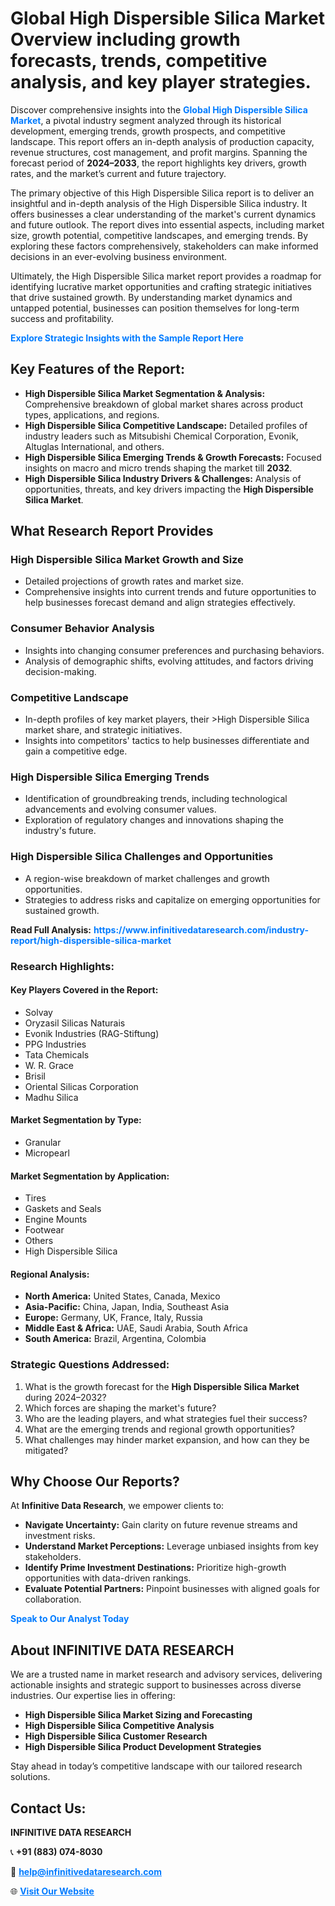 <h1>Global High Dispersible Silica Market Overview including growth forecasts, trends, competitive analysis, and key player strategies.</h1>
<p>
Discover comprehensive insights into the 
<a href="https://www.infinitivedataresearch.com/industry-report/high-dispersible-silica-market" rel="dofollow" style="color: #007BFF; text-decoration: none;"><strong>Global High Dispersible Silica Market</strong></a>, a pivotal industry segment analyzed through its historical development, emerging trends, growth prospects, and competitive landscape. This report offers an in-depth analysis of production capacity, revenue structures, cost management, and profit margins. Spanning the forecast period of <strong>2024–2033</strong>, the report highlights key drivers, growth rates, and the market’s current and future trajectory.
</p>
<p>
The primary objective of this High Dispersible Silica report is to deliver an insightful and in-depth analysis of the High Dispersible Silica industry. It offers businesses a clear understanding of the market's current dynamics and future outlook. The report dives into essential aspects, including market size, growth potential, competitive landscapes, and emerging trends. By exploring these factors comprehensively, stakeholders can make informed decisions in an ever-evolving business environment.
</p>
<p>
Ultimately, the High Dispersible Silica market report provides a roadmap for identifying lucrative market opportunities and crafting strategic initiatives that drive sustained growth. By understanding market dynamics and untapped potential, businesses can position themselves for long-term success and profitability.
</p>
<p>
<a href="https://www.infinitivedataresearch.com/request-sample/reportId=112238" style="color: #007BFF; text-decoration: none;"><strong>Explore Strategic Insights with the Sample Report Here</strong></a>
</p>

<h2>Key Features of the Report:</h2>
<ul>
<li><strong>High Dispersible Silica Market Segmentation & Analysis:</strong> Comprehensive breakdown of global market shares across product types, applications, and regions.</li>
<li><strong>High Dispersible Silica Competitive Landscape:</strong> Detailed profiles of industry leaders such as Mitsubishi Chemical Corporation, Evonik, Altuglas International, and others.</li>
<li><strong>High Dispersible Silica Emerging Trends & Growth Forecasts:</strong> Focused insights on macro and micro trends shaping the market till <strong>2032</strong>.</li>
<li><strong>High Dispersible Silica Industry Drivers & Challenges:</strong> Analysis of opportunities, threats, and key drivers impacting the <strong>High Dispersible Silica Market</strong>.</li>
</ul>

<h2>What Research Report Provides</h2>
<h3>High Dispersible Silica Market Growth and Size</h3>
<ul>
<li>Detailed projections of growth rates and market size.</li>
<li>Comprehensive insights into current trends and future opportunities to help businesses forecast demand and align strategies effectively.</li>
</ul>

<h3>Consumer Behavior Analysis</h3>
<ul>
<li>Insights into changing consumer preferences and purchasing behaviors.</li>
<li>Analysis of demographic shifts, evolving attitudes, and factors driving decision-making.</li>
</ul>

<h3>Competitive Landscape</h3>
<ul>
<li>In-depth profiles of key market players, their >High Dispersible Silica market share, and strategic initiatives.</li>
<li>Insights into competitors' tactics to help businesses differentiate and gain a competitive edge.</li>
</ul>

<h3>High Dispersible Silica Emerging Trends</h3>
<ul>
<li>Identification of groundbreaking trends, including technological advancements and evolving consumer values.</li>
<li>Exploration of regulatory changes and innovations shaping the industry's future.</li>
</ul>

<h3>High Dispersible Silica Challenges and Opportunities</h3>
<ul>
<li>A region-wise breakdown of market challenges and growth opportunities.</li>
<li>Strategies to address risks and capitalize on emerging opportunities for sustained growth.</li>
</ul>
<p><strong>Read Full Analysis:</strong> <a href="https://www.infinitivedataresearch.com/industry-report/high-dispersible-silica-market" rel="dofollow" style="color: #007BFF; text-decoration: none;"><strong>https://www.infinitivedataresearch.com/industry-report/high-dispersible-silica-market</strong></a></p>
<h3>Research Highlights:</h3>
<h4>Key Players Covered in the Report:</h4>
<ul><li>Solvay</li><li>Oryzasil Silicas Naturais</li><li>Evonik Industries (RAG-Stiftung)</li><li>PPG Industries</li><li>Tata Chemicals</li><li>W. R. Grace</li><li>Brisil</li><li>Oriental Silicas Corporation</li><li>Madhu Silica</li></ul>
<h4>Market Segmentation by Type:</h4>
<ul><li>Granular</li><li>Micropearl</li></ul>
<h4>Market Segmentation by Application:</h4>
<ul><li>Tires</li><li>Gaskets and Seals</li><li>Engine Mounts</li><li>Footwear</li><li>Others</li><li>High Dispersible Silica</li></ul>

<h4>Regional Analysis:</h4>
<ul>
<li><strong>North America:</strong> United States, Canada, Mexico</li>
<li><strong>Asia-Pacific:</strong> China, Japan, India, Southeast Asia</li>
<li><strong>Europe:</strong> Germany, UK, France, Italy, Russia</li>
<li><strong>Middle East & Africa:</strong> UAE, Saudi Arabia, South Africa</li>
<li><strong>South America:</strong> Brazil, Argentina, Colombia</li>
</ul>

<h3>Strategic Questions Addressed:</h3>
<ol>
<li>What is the growth forecast for the <strong>High Dispersible Silica Market</strong> during 2024–2032?</li>
<li>Which forces are shaping the market's future?</li>
<li>Who are the leading players, and what strategies fuel their success?</li>
<li>What are the emerging trends and regional growth opportunities?</li>
<li>What challenges may hinder market expansion, and how can they be mitigated?</li>
</ol>

<h2>Why Choose Our Reports?</h2>
<p>At <strong>Infinitive Data Research</strong>, we empower clients to:</p>
<ul>
<li><strong>Navigate Uncertainty:</strong> Gain clarity on future revenue streams and investment risks.</li>
<li><strong>Understand Market Perceptions:</strong> Leverage unbiased insights from key stakeholders.</li>
<li><strong>Identify Prime Investment Destinations:</strong> Prioritize high-growth opportunities with data-driven rankings.</li>
<li><strong>Evaluate Potential Partners:</strong> Pinpoint businesses with aligned goals for collaboration.</li>
</ul>
<p><a href="https://www.infinitivedataresearch.com/industry-report/high-dispersible-silica-market" rel="dofollow" style="color: #007BFF; text-decoration: none;"><strong>Speak to Our Analyst Today</strong></a></p>

<h2>About INFINITIVE DATA RESEARCH</h2>
<p>We are a trusted name in market research and advisory services, delivering actionable insights and strategic support to businesses across diverse industries. Our expertise lies in offering:</p>
<ul>
<li><strong>High Dispersible Silica Market Sizing and Forecasting</strong></li>
<li><strong>High Dispersible Silica Competitive Analysis</strong></li>
<li><strong>High Dispersible Silica Customer Research</strong></li>
<li><strong>High Dispersible Silica Product Development Strategies</strong></li>
</ul>
<p>Stay ahead in today’s competitive landscape with our tailored research solutions.</p>

<h2>Contact Us:</h2>
<p><strong>INFINITIVE DATA RESEARCH</strong></p>
<p>📞 <strong>+91 (883) 074-8030</strong></p>
<p>📧 <strong><a href="mailto:help@infinitivedataresearch.com" style="color: #007BFF;">help@infinitivedataresearch.com</a></strong></p>
<p>🌐 <strong><a href="https://www.infinitivedataresearch.com" rel="dofollow" style="color: #007BFF;">Visit Our Website</a></strong></p>